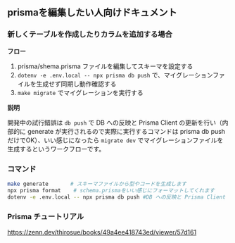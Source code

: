 
## prismaを編集したい人向けドキュメント

### 新しくテーブルを作成したりカラムを追加する場合
**フロー**

1. prisma/shema.prisma ファイルを編集してスキーマを設定する
2. `dotenv -e .env.local -- npx prisma db push` で、マイグレーションファイルを生成せず同期し動作確認する
3. `make migrate` でマイグレーションを実行する

**説明**

開発中の試行錯誤は `db push` で DB への反映と Prisma Client の更新を行い（内部的に generate が実行されるので実際に実行するコマンドは prisma db push だけでOK）、いい感じになったら `migrate dev` でマイグレーションファイルを生成するというワークフローです。


### コマンド
```zsh
make generate       # スキーマファイルから型やコードを生成します
npx prisma format    # schema.prismaをいい感じにフォーマットしてくれます
dotenv -e .env.local -- npx prisma db push #DB への反映と Prisma Client の更新を行います 
```

### Prisma チュートリアル
https://zenn.dev/thirosue/books/49a4ee418743ed/viewer/57d161
